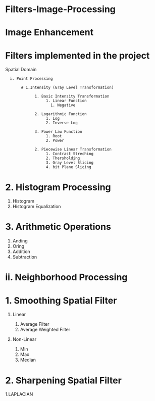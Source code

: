 # Filters-Image-Processing
 # Image Enhancement
# Filters implemented in the project
Spatial Domain

      i. Point Processing

           # 1.Intensity (Gray Level Transformation)

                 1. Basic Intensity Transformation
                      1. Linear Function
                        1. Negative

                 2. Logarithmic Function 
                      1. Log
                      2. Inverse Log

                 3. Power Law Function 
                      1. Root
                      2. Power
         
                 2. Piecewise Linear Transformation
                      1. Contrast Streching
                      2. Thersholding
                      3. Gray Level Slicing
                      4. bit Plane Slicing
                    
# 2. Histogram Processing
1. Histogram
2. Histogram Equalization

# 3. Arithmetic Operations
1. Anding 
2. Oring 
3. Addition 
4. Subtraction

#  ii. Neighborhood Processing

# 1. Smoothing Spatial Filter

 1. Linear
    1. Average Filter
    2. Average Weighted Filter

 2. Non-Linear
    1. Min
    2. Max
    3. Median
# 2. Sharpening Spatial Filter

 1.LAPLACIAN
